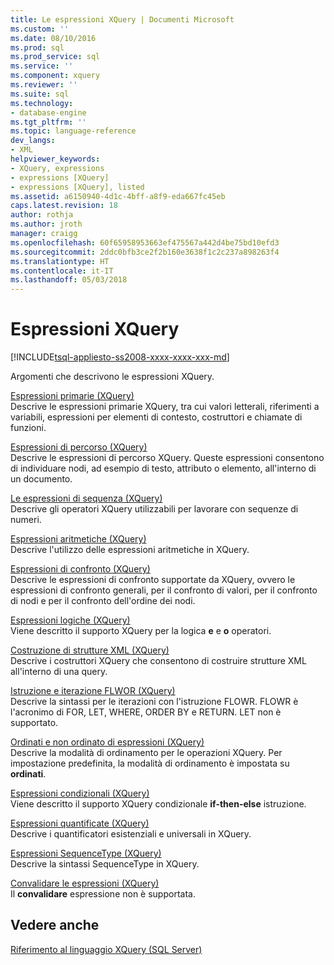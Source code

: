 ```yaml
---
title: Le espressioni XQuery | Documenti Microsoft
ms.custom: ''
ms.date: 08/10/2016
ms.prod: sql
ms.prod_service: sql
ms.service: ''
ms.component: xquery
ms.reviewer: ''
ms.suite: sql
ms.technology:
- database-engine
ms.tgt_pltfrm: ''
ms.topic: language-reference
dev_langs:
- XML
helpviewer_keywords:
- XQuery, expressions
- expressions [XQuery]
- expressions [XQuery], listed
ms.assetid: a6150940-4d1c-4bff-a8f9-eda667fc45eb
caps.latest.revision: 18
author: rothja
ms.author: jroth
manager: craigg
ms.openlocfilehash: 60f65958953663ef475567a442d4be75bd10efd3
ms.sourcegitcommit: 2ddc0bfb3ce2f2b160e3638f1c2c237a898263f4
ms.translationtype: HT
ms.contentlocale: it-IT
ms.lasthandoff: 05/03/2018
---
```

# <a name="xquery-expressions"></a>Espressioni XQuery
[!INCLUDE[tsql-appliesto-ss2008-xxxx-xxxx-xxx-md](../includes/tsql-appliesto-ss2008-xxxx-xxxx-xxx-md.md)]

  Argomenti che descrivono le espressioni XQuery.  
  

 [Espressioni primarie &#40;XQuery&#41;](../xquery/primary-expressions-xquery.md)  
 Descrive le espressioni primarie XQuery, tra cui valori letterali, riferimenti a variabili, espressioni per elementi di contesto, costruttori e chiamate di funzioni.  
  
 [Espressioni di percorso &#40;XQuery&#41;](../xquery/path-expressions-xquery.md)  
 Descrive le espressioni di percorso XQuery. Queste espressioni consentono di individuare nodi, ad esempio di testo, attributo o elemento, all'interno di un documento.  
  
 [Le espressioni di sequenza &#40;XQuery&#41;](../xquery/sequence-expressions-xquery.md)  
 Descrive gli operatori XQuery utilizzabili per lavorare con sequenze di numeri.  
  
 [Espressioni aritmetiche &#40;XQuery&#41;](../xquery/arithmetic-expressions-xquery.md)  
 Descrive l'utilizzo delle espressioni aritmetiche in XQuery.  
  
 [Espressioni di confronto &#40;XQuery&#41;](../xquery/comparison-expressions-xquery.md)  
 Descrive le espressioni di confronto supportate da XQuery, ovvero le espressioni di confronto generali, per il confronto di valori, per il confronto di nodi e per il confronto dell'ordine dei nodi.  
  
 [Espressioni logiche &#40;XQuery&#41;](../xquery/logical-expressions-xquery.md)  
 Viene descritto il supporto XQuery per la logica **e** e **o** operatori.  
  
 [Costruzione di strutture XML &#40;XQuery&#41;](../xquery/xml-construction-xquery.md)  
 Descrive i costruttori XQuery che consentono di costruire strutture XML all'interno di una query.  
  
 [Istruzione e iterazione FLWOR &#40;XQuery&#41;](../xquery/flwor-statement-and-iteration-xquery.md)  
 Descrive la sintassi per le iterazioni con l'istruzione FLOWR. FLOWR è l'acronimo di FOR, LET, WHERE, ORDER BY e RETURN. LET non è supportato.  
  
 [Ordinati e non ordinato di espressioni &#40;XQuery&#41;](../xquery/ordered-and-unordered-expressions-xquery.md)  
 Descrive la modalità di ordinamento per le operazioni XQuery. Per impostazione predefinita, la modalità di ordinamento è impostata su **ordinati**.  
  
 [Espressioni condizionali &#40;XQuery&#41;](../xquery/conditional-expressions-xquery.md)  
 Viene descritto il supporto XQuery condizionale **if-then-else** istruzione.  
  
 [Espressioni quantificate &#40;XQuery&#41;](../xquery/quantified-expressions-xquery.md)  
 Descrive i quantificatori esistenziali e universali in XQuery.  
  
 [Espressioni SequenceType &#40;XQuery&#41;](../xquery/sequencetype-expressions-xquery.md)  
 Descrive la sintassi SequenceType in XQuery.  
  
 [Convalidare le espressioni &#40;XQuery&#41;](../xquery/validate-expressions-xquery.md)  
 Il **convalidare** espressione non è supportata.  
  
## <a name="see-also"></a>Vedere anche  
 [Riferimento al linguaggio XQuery &#40;SQL Server&#41;](../xquery/xquery-language-reference-sql-server.md)  
  
  
